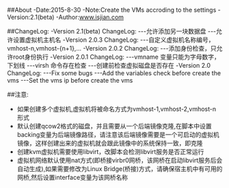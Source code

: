 ##About
-Date:2015-8-30
-Note:Create the VMs accroding to the settings
-Version:2.1(beta)
-Author:www.isjian.com

##ChangeLog:
-Version 2.1(beta) ChangeLog:
---允许添加另一块数据盘
---允许设置虚拟机主机名
-Version 2.0.3 ChangeLog:
---自定义虚拟机名称编号，vmhost-n,vmhost-{n+1},...
-Version 2.0.2 ChangeLog:
---添加身份检查，只允许root身份执行
-Version 2.0.1 ChangeLog:
---vmname 变量只能为字母数字，下划线
---virsh 命令存在检查
---创建前检查虚拟磁盘是否存在
-Version 2.0 ChangeLog:
---Fix some bugs
---Add the variables check before create the vms
---Set the vms ip before create the vms

##注意:
- 如果创建多个虚拟机,虚拟机将被命名方式为vmhost-1,vmhost-2,vmhost-n 形式
- 默认创建qcow2格式的磁盘，并且需要从一个后端镜像克隆,在脚本中设置backing变量为后端镜像路径，请注意该后端镜像需要是一个可启动的虚拟机镜像，这样创建出来的虚拟机就会跟此镜像中的系统保持一致，即克隆
- 创建kvm虚拟机需要使用libvirt，改脚本会检测libvirt服务是否正常运行
- 虚拟机网络默认使用nat方式(即桥接virbr0网桥，该网桥在启动libvirt服务后会自动生成),如果需要修改为Linux Bridge(桥接)方式，请确保宿主机中有可用的网桥,然后设置interface变量为该网桥名称
